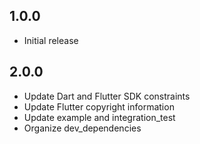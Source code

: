 ## 1.0.0

* Initial release

## 2.0.0

* Update Dart and Flutter SDK constraints
* Update Flutter copyright information
* Update example and integration_test
* Organize dev_dependencies
